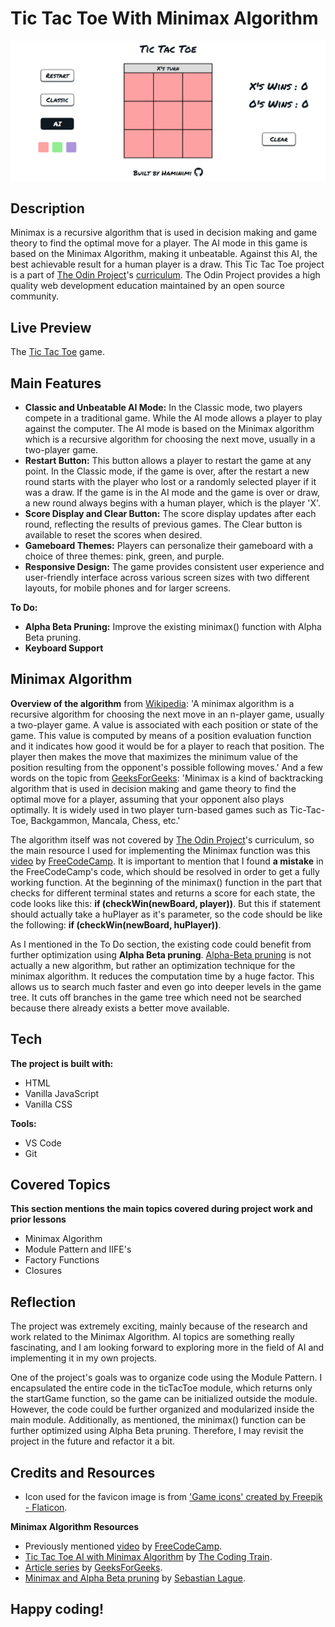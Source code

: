 # Tic Tac Toe With Minimax Algorithm
![Screenshot of the Tic Tac Toe game.](/screenshot.png)
## Description
Minimax is a recursive algorithm that is used in decision making and game theory to find the optimal move for a player. The AI mode in this game is based on the Minimax Algorithm, making it unbeatable. Against this AI, the best achievable result for a human player is a draw. This Tic Tac Toe project is a part of [The Odin Project](https://www.theodinproject.com/dashboard)'s [curriculum](https://www.theodinproject.com/lessons/node-path-javascript-tic-tac-toe). The Odin Project provides a high quality web development education maintained by an open source community.
## Live Preview
The [Tic Tac Toe](https://haminimi.github.io/tic-tac-toe/) game.
## Main Features
- **Classic and Unbeatable AI Mode:** In the Classic mode, two players compete in a traditional game. While the AI mode allows a player to play against the computer. The AI mode is based on the Minimax algorithm which is a recursive algorithm for choosing the next move, usually in a two-player game.
- **Restart Button:** This button allows a player to restart the game at any point. In the Classic mode, if the game is over, after the restart a new round starts with the player who lost or a randomly selected player if it was a draw. If the game is in the AI mode and the game is over or draw, a new round always begins with a human player, which is the player 'X'.
- **Score Display and Clear Button:** The score display updates after each round, reflecting the results of previous games. The Clear button is available to reset the scores when desired.
- **Gameboard Themes:** Players can personalize their gameboard with a choice of three themes: pink, green, and purple.
- **Responsive Design:** The game provides consistent user experience and user-friendly interface across various screen sizes with two different layouts, for mobile phones and for larger screens.

**To Do:**
- **Alpha Beta Pruning:** Improve the existing minimax() function with Alpha Beta pruning. 
- **Keyboard Support**
## Minimax Algorithm
**Overview of the algorithm** from [Wikipedia](https://en.wikipedia.org/wiki/Minimax#Minimax_algorithm_with_alternate_moves): 'A minimax algorithm is a recursive algorithm for choosing the next move in an n-player game, usually a two-player game. A value is associated with each position or state of the game. This value is computed by means of a position evaluation function and it indicates how good it would be for a player to reach that position. The player then makes the move that maximizes the minimum value of the position resulting from the opponent's possible following moves.'
And a few words on the topic from [GeeksForGeeks](https://www.geeksforgeeks.org/minimax-algorithm-in-game-theory-set-1-introduction/): 'Minimax is a kind of backtracking algorithm that is used in decision making and game theory to find the optimal move for a player, assuming that your opponent also plays optimally. It is widely used in two player turn-based games such as Tic-Tac-Toe, Backgammon, Mancala, Chess, etc.'

The algorithm itself was not covered by [The Odin Project](https://www.theodinproject.com/dashboard)'s curriculum, so the main resource I used for implementing the Minimax function was this [video](https://www.youtube.com/watch?v=P2TcQ3h0ipQ) by [FreeCodeCamp](https://www.freecodecamp.org/learn). 
It is important to mention that I found **a mistake** in the FreeCodeCamp's code, which should be resolved in order to get a fully working function. At the beginning of the minimax() function in the part that checks for different terminal states and returns a score for each state, the code looks like this: **if (checkWin(newBoard, player))**. But this if statement should actually take a huPlayer as it's parameter, so the code should be like the following: **if (checkWin(newBoard, huPlayer))**.

As I mentioned in the To Do section, the existing code could benefit from further optimization using **Alpha Beta pruning**. [Alpha-Beta pruning](https://www.geeksforgeeks.org/minimax-algorithm-in-game-theory-set-4-alpha-beta-pruning/) is not actually a new algorithm, but rather an optimization technique for the minimax algorithm. It reduces the computation time by a huge factor. This allows us to search much faster and even go into deeper levels in the game tree. It cuts off branches in the game tree which need not be searched because there already exists a better move available.
## Tech
**The project is built with:**
- HTML
- Vanilla JavaScript
- Vanilla CSS

**Tools:**
- VS Code
- Git
## Covered Topics
**This section mentions the main topics covered during project work and prior lessons**
- Minimax Algorithm
- Module Pattern and IIFE's
- Factory Functions
- Closures
## Reflection
The project was extremely exciting, mainly because of the research and work related to the Minimax Algorithm. AI topics are something really fascinating, and I am looking forward to exploring more in the field of AI and implementing it in my own projects. 

One of the project's goals was to organize code using the Module Pattern. I encapsulated the entire code in the ticTacToe module, which returns only the startGame function, so the game can be initialized outside the module. However, the code could be further organized and modularized inside the main module. Additionally, as mentioned, the minimax() function can be further optimized using Alpha Beta pruning. Therefore, I may revisit the project in the future and refactor it a bit.
## Credits and Resources
- Icon used for the favicon image is from ['Game icons' created by Freepik - Flaticon](https://www.flaticon.com/free-icons/game).

**Minimax Algorithm Resources**
- Previously mentioned [video](https://www.youtube.com/watch?v=P2TcQ3h0ipQ) by [FreeCodeCamp](https://www.freecodecamp.org/learn).
- [Tic Tac Toe AI with Minimax Algorithm](https://thecodingtrain.com/challenges/154-tic-tac-toe-minimax) by [The Coding Train](https://thecodingtrain.com/).
- [Article series](https://www.geeksforgeeks.org/minimax-algorithm-in-game-theory-set-1-introduction/) by [GeeksForGeeks](https://www.geeksforgeeks.org/).
- [Minimax and Alpha Beta pruning](https://www.youtube.com/watch?v=l-hh51ncgDI) by [Sebastian Lague](https://www.youtube.com/@SebastianLague).
## Happy coding!
